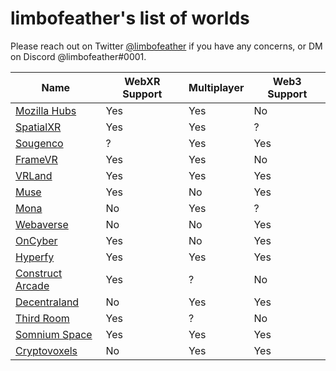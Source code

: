 # limbofeather's list of worlds

Please reach out on Twitter [@limbofeather](https://twitter.com/_limbofeather) if you have any concerns, or DM on Discord @limbofeather#0001.

| Name | WebXR Support | Multiplayer | Web3 Support |
| -------- | -------- | -------- | ------------ |
| [Mozilla Hubs](https://hubs.mozilla.com) | Yes | Yes | No |
| [SpatialXR](https://spatial.io) | Yes | Yes | ? |
| [Sougenco](https://sougen.co) | ? | Yes | Yes |
| [FrameVR](https://framevr.io) | Yes | Yes | No |
| [VRLand](https://vrland.io) | Yes | Yes | Yes |
| [Muse](https://muse.place) | Yes | No | Yes |
| [Mona](https://www.mona.gallery) | No | Yes | ? |
| [Webaverse](https://webaverse.com) | No | No | Yes |
| [OnCyber](https://oncyber.io) | Yes | No | Yes |
| [Hyperfy](https://hyperfy.io) | Yes | Yes | Yes |
| [Construct Arcade](https://constructarcade.com) | Yes | ? | No |
| [Decentraland](https://decentraland.org) | No | Yes | Yes |
| [Third Room](https://thirdroom.io) | Yes | ? | No |
| [Somnium Space](https://somniumspace.com) | Yes | Yes | Yes |
| [Cryptovoxels](https://www.cryptovoxels.com) | No | Yes | Yes |

